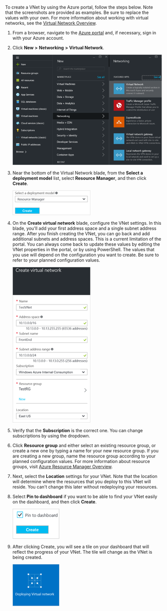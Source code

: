 To create a VNet by using the Azure portal, follow the steps below. Note that the screenshots are provided as examples. Be sure to replace the values with your own. For more information about working with virtual networks, see the [Virtual Network Overview](../articles/virtual-network/virtual-networks-overview.md).

1. From a browser, navigate to the [Azure portal](http://portal.azure.com) and, if necessary, sign in with your Azure account.
2. Click **New** **>** **Networking** **>** **Virtual Network**.
   
    ![VNetBlade](./media/vpn-gateway-basic-vnet-rm-portal-include/newvnetportal650.png)
3. Near the bottom of the Virtual Network blade, from the **Select a deployment model** list, select **Resource Manager**, and then click **Create**.

    ![Select Resource Manager](./media/vpn-gateway-basic-vnet-rm-portal-include/resourcemanager250.png)

1. On the **Create virtual network** blade, configure the VNet settings. In this blade, you'll add your first address space and a single subnet address range. After you finish creating the VNet, you can go back and add additional subnets and address spaces. This is a current limitation of the portal. You can always come back to update these values by editing the VNet properties in the portal, or by using PowerShell. The values that you use will depend on the configuration you want to create. Be sure to refer to your planned configuration values. 
   
    ![Create virtual network blade](./media/vpn-gateway-basic-vnet-rm-portal-include/createavnet250.png)
2. Verify that the **Subscription** is the correct one. You can change subscriptions by using the dropdown.
3. Click **Resource group** and either select an existing resource group, or create a new one by typing a name for your new resource group. If you are creating a new group, name the resource group according to your planned configuration values. For more information about resource groups, visit [Azure Resource Manager Overview](../articles/resource-group-overview.md#resource-groups).
4. Next, select the **Location** settings for your VNet. Note that the location will determine where the resources that you deploy to this VNet will reside. You can't change this later without redeploying your resources.
5. Select **Pin to dashboard** if you want to be able to find your VNet easily on the dashboard, and then click **Create**.
   
    ![Pin to dashboard](./media/vpn-gateway-basic-vnet-rm-portal-include/pintodashboard150.png)
6. After clicking Create, you will see a tile on your dashboard that will reflect the progress of your VNet. The tile will change as the VNet is being created.
   
    ![Creating virtual network tile](./media/vpn-gateway-basic-vnet-rm-portal-include/deploying150.png)

